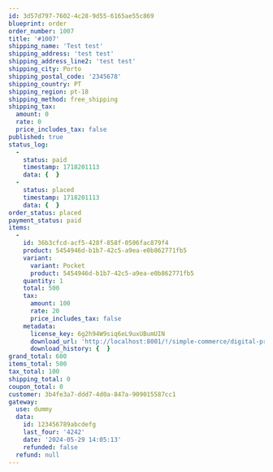 ```yaml
---
id: 3d57d797-7602-4c28-9d55-6165ae55c869
blueprint: order
order_number: 1007
title: '#1007'
shipping_name: 'Test test'
shipping_address: 'test test'
shipping_address_line2: 'test test'
shipping_city: Porto
shipping_postal_code: '2345678'
shipping_country: PT
shipping_region: pt-18
shipping_method: free_shipping
shipping_tax:
  amount: 0
  rate: 0
  price_includes_tax: false
published: true
status_log:
  -
    status: paid
    timestamp: 1718201113
    data: {  }
  -
    status: placed
    timestamp: 1718201113
    data: {  }
order_status: placed
payment_status: paid
items:
  -
    id: 36b3cfcd-acf5-428f-858f-0506fac879f4
    product: 5454946d-b1b7-42c5-a9ea-e0b862771fb5
    variant:
      variant: Pocket
      product: 5454946d-b1b7-42c5-a9ea-e0b862771fb5
    quantity: 1
    total: 500
    tax:
      amount: 100
      rate: 20
      price_includes_tax: false
    metadata:
      license_key: 6g2h94W9siq6eL9uxUBumUIN
      download_url: 'http://localhost:8001/!/simple-commerce/digital-products/download/3d57d797-7602-4c28-9d55-6165ae55c869/36b3cfcd-acf5-428f-858f-0506fac879f4?license_key=6g2h94W9siq6eL9uxUBumUIN&signature=831b08967b57710599e1e0fd05e596f017e867f2ac8f98031a9fcc49142e8fd9'
      download_history: {  }
grand_total: 600
items_total: 500
tax_total: 100
shipping_total: 0
coupon_total: 0
customer: 3b4fe3a7-ddd7-4d0a-847a-909015587cc1
gateway:
  use: dummy
  data:
    id: 123456789abcdefg
    last_four: '4242'
    date: '2024-05-29 14:05:13'
    refunded: false
  refund: null
---
```

